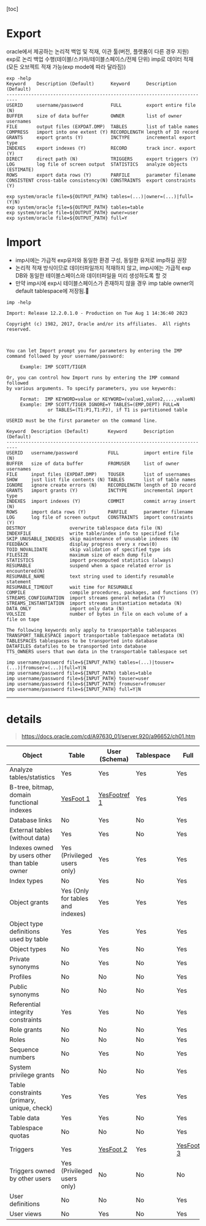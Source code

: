 [toc]

# Export

oracle에서 제공하는 논리적 백업 및 적재, 이관 툴(버전, 플랫폼이 다른 경우 지원)
exp로 논리 백업 수행(테이블/스키마/테이블스페이스/전체 단위)
imp로 데이터 적재(모든 오브젝트 적재 가능(exp mode에 따라 달라짐))

```shell
exp -help
Keyword    Description (Default)      Keyword      Description (Default)
--------------------------------------------------------------------------
USERID     username/password          FULL         export entire file (N)
BUFFER     size of data buffer        OWNER        list of owner usernames
FILE       output files (EXPDAT.DMP)  TABLES       list of table names
COMPRESS   import into one extent (Y) RECORDLENGTH length of IO record
GRANTS     export grants (Y)          INCTYPE      incremental export type
INDEXES    export indexes (Y)         RECORD       track incr. export (Y)
DIRECT     direct path (N)            TRIGGERS     export triggers (Y)
LOG        log file of screen output  STATISTICS   analyze objects (ESTIMATE)
ROWS       export data rows (Y)       PARFILE      parameter filename
CONSISTENT cross-table consistency(N) CONSTRAINTS  export constraints (Y)
```

```shell
exp system/oracle file=${OUTPUT_PATH} tables=(...)|owner=(...)|full=(Y|N)
exp system/oracle file=${OUTPUT_PATH} tables=table
exp system/oracle file=${OUTPUT_PATH} owner=user
exp system/oracle file=${OUTPUT_PATH} full=Y
```

# Import

- imp시에는 가급적 exp유저와 동일한 환경 구성, 동일한 유저로 imp하길 권장
- 논리적 적재 방식이므로 데이터파일까지 적재하지 않고,
  imp시에는 가급적 exp DB와 동일한 테이블스페이스와 데이터파일을 미리 생성하도록 할 것
- 만약 imp시에 exp시 테이블스페이스가 존재하지 않을 경우
  imp table owner의 default tablespace에 저장됨.👻

```shell
imp -help

Import: Release 12.2.0.1.0 - Production on Tue Aug 1 14:36:40 2023

Copyright (c) 1982, 2017, Oracle and/or its affiliates.  All rights reserved.



You can let Import prompt you for parameters by entering the IMP
command followed by your username/password:

     Example: IMP SCOTT/TIGER

Or, you can control how Import runs by entering the IMP command followed
by various arguments. To specify parameters, you use keywords:

     Format:  IMP KEYWORD=value or KEYWORD=(value1,value2,...,valueN)
     Example: IMP SCOTT/TIGER IGNORE=Y TABLES=(EMP,DEPT) FULL=N
               or TABLES=(T1:P1,T1:P2), if T1 is partitioned table

USERID must be the first parameter on the command line.

Keyword  Description (Default)       Keyword      Description (Default)
--------------------------------------------------------------------------
USERID   username/password           FULL         import entire file (N)
BUFFER   size of data buffer         FROMUSER     list of owner usernames
FILE     input files (EXPDAT.DMP)    TOUSER       list of usernames
SHOW     just list file contents (N) TABLES       list of table names
IGNORE   ignore create errors (N)    RECORDLENGTH length of IO record
GRANTS   import grants (Y)           INCTYPE      incremental import type
INDEXES  import indexes (Y)          COMMIT       commit array insert (N)
ROWS     import data rows (Y)        PARFILE      parameter filename
LOG      log file of screen output   CONSTRAINTS  import constraints (Y)
DESTROY                overwrite tablespace data file (N)
INDEXFILE              write table/index info to specified file
SKIP_UNUSABLE_INDEXES  skip maintenance of unusable indexes (N)
FEEDBACK               display progress every x rows(0)
TOID_NOVALIDATE        skip validation of specified type ids
FILESIZE               maximum size of each dump file
STATISTICS             import precomputed statistics (always)
RESUMABLE              suspend when a space related error is encountered(N)
RESUMABLE_NAME         text string used to identify resumable statement
RESUMABLE_TIMEOUT      wait time for RESUMABLE
COMPILE                compile procedures, packages, and functions (Y)
STREAMS_CONFIGURATION  import streams general metadata (Y)
STREAMS_INSTANTIATION  import streams instantiation metadata (N)
DATA_ONLY              import only data (N)
VOLSIZE                number of bytes in file on each volume of a file on tape

The following keywords only apply to transportable tablespaces
TRANSPORT_TABLESPACE import transportable tablespace metadata (N)
TABLESPACES tablespaces to be transported into database
DATAFILES datafiles to be transported into database
TTS_OWNERS users that own data in the transportable tablespace set
```

```shell
imp username/password file=${INPUT_PATH} tables=(...)|touser=(...)|fromuser=(...)|full=Y|N
imp username/password file=${INPUT_PATH} tables=table
imp username/password file=${INPUT_PATH} touser=user
imp username/password file=${INPUT_PATH} fromuser=fromuser
imp username/password file=${INPUT_PATH} full=Y|N
```



---

# details

> https://docs.oracle.com/cd/A97630_01/server.920/a96652/ch01.htm

| Object                                        | Table                                                        | User (Schema)                                                | Tablespace | Full                                                         |
| --------------------------------------------- | ------------------------------------------------------------ | ------------------------------------------------------------ | ---------- | ------------------------------------------------------------ |
| Analyze tables/statistics                     | Yes                                                          | Yes                                                          | Yes        | Yes                                                          |
| B-tree, bitmap, domain functional indexes     | [Yes](https://docs.oracle.com/cd/A97630_01/server.920/a96652/ch01.htm#1005006)[Foot 1](https://docs.oracle.com/cd/A97630_01/server.920/a96652/ch01.htm#1005006) | [Yes](https://docs.oracle.com/cd/A97630_01/server.920/a96652/ch01.htm#1005006)[Footref 1](https://docs.oracle.com/cd/A97630_01/server.920/a96652/ch01.htm#1005006) | Yes        | Yes                                                          |
| Database links                                | No                                                           | Yes                                                          | No         | Yes                                                          |
| External tables (without data)                | Yes                                                          | Yes                                                          | No         | Yes                                                          |
| Indexes owned by users other than table owner | Yes (Privileged users only)                                  | Yes                                                          | Yes        | Yes                                                          |
| Index types                                   | No                                                           | Yes                                                          | No         | Yes                                                          |
| Object grants                                 | Yes (Only for tables and indexes)                            | Yes                                                          | Yes        | Yes                                                          |
| Object type definitions used by table         | Yes                                                          | Yes                                                          | Yes        | Yes                                                          |
| Object types                                  | No                                                           | Yes                                                          | No         | Yes                                                          |
| Private synonyms                              | No                                                           | Yes                                                          | No         | Yes                                                          |
| Profiles                                      | No                                                           | No                                                           | No         | Yes                                                          |
| Public synonyms                               | No                                                           | No                                                           | No         | Yes                                                          |
| Referential integrity constraints             | Yes                                                          | Yes                                                          | No         | Yes                                                          |
| Role grants                                   | No                                                           | No                                                           | No         | Yes                                                          |
| Roles                                         | No                                                           | No                                                           | No         | Yes                                                          |
| Sequence numbers                              | No                                                           | Yes                                                          | No         | Yes                                                          |
| System privilege grants                       | No                                                           | No                                                           | No         | Yes                                                          |
| Table constraints (primary, unique, check)    | Yes                                                          | Yes                                                          | Yes        | Yes                                                          |
| Table data                                    | Yes                                                          | Yes                                                          | No         | Yes                                                          |
| Tablespace quotas                             | No                                                           | No                                                           | No         | Yes                                                          |
| Triggers                                      | Yes                                                          | [Yes](https://docs.oracle.com/cd/A97630_01/server.920/a96652/ch01.htm#1005466)[Foot 2](https://docs.oracle.com/cd/A97630_01/server.920/a96652/ch01.htm#1005466) | Yes        | [Yes](https://docs.oracle.com/cd/A97630_01/server.920/a96652/ch01.htm#1015191)[Foot 3](https://docs.oracle.com/cd/A97630_01/server.920/a96652/ch01.htm#1015191) |
| Triggers owned by other users                 | Yes (Privileged users only)                                  | No                                                           | No         | No                                                           |
| User definitions                              | No                                                           | No                                                           | No         | Yes                                                          |
| User views                                    | No                                                           | Yes                                                          | No         | Yes                                                          |

## 